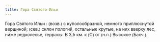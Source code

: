 ```yaml
---
title: Гора Святого Ильи
---
```


Гора Святого Ильи
: ⦅возв.⦆ с куполообразной, немного приплюснутой вершиной; ⦅сев.⦆ склон пологий, остальные крутые, на них вверху лес, ниже редколесье, террасы. В 3,5 км. к ⦅С⦆ от ⦅н.п.⦆ Высокое ⦅Бахч.⦆.
